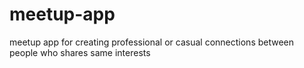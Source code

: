 # meetup-app
meetup app for creating professional or casual connections between people who shares same interests 
